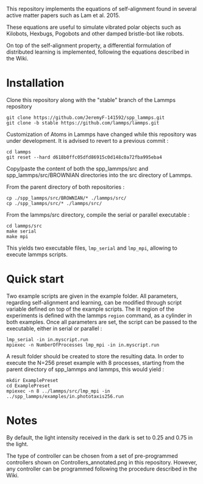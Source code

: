 This repository implements the equations of self-alignment found in several active matter papers such as Lam et al. 2015.

These equations are useful to simulate vibrated polar objects such as Kilobots, Hexbugs, Pogobots and other damped bristle-bot like robots.

On top of the self-alignment property, a differential formulation of distributed learning is implemented, following the equations described in the Wiki.

# Installation

Clone this repository along with the "stable" branch of the Lammps repository

```
git clone https://github.com/JeremyF-141592/spp_lammps.git
git clone -b stable https://github.com/lammps/lammps.git
```

Customization of Atoms in Lammps have changed while this repository was under development.
It is advised to revert to a previous commit :

```
cd lammps
git reset --hard d618b0ffc05dfd86915c0d148c0a72fba995eba4
```

Copy/paste the content of both the spp_lammps/src and spp_lammps/src/BROWNIAN directories into the src directory of Lammps.

From the parent directory of both repositories :

```
cp ./spp_lammps/src/BROWNIAN/* ./lammps/src/
cp ./spp_lammps/src/* ./lammps/src/
```

From the lammps/src directory, compile the serial or parallel executable :

```
cd lammps/src
make serial
make mpi
```

This yields two executable files, `lmp_serial` and `lmp_mpi`, allowing to execute lammps scripts.

# Quick start

Two example scripts are given in the example folder. All parameters, regarding self-alignment and learning, can be modified through script variable defined on top of the example scripts. The lit region of the experiments is defined with the lammps `region` command, as a cylinder in both examples. Once all parameters are set, the script can be passed to the executable, either in serial or parallel :

```
lmp_serial -in in.myscript.run
mpiexec -n NumberOfProcesses lmp_mpi -in in.myscript.run
```

A result folder should be created to store the resulting data.
In order to execute the N=256 preset example with 8 processes, starting from the parent directory of spp_lammps and lammps, this would yield :

```
mkdir ExamplePreset
cd ExamplePreset
mpiexec -n 8 ../lammps/src/lmp_mpi -in ../spp_lammps/examples/in.phototaxis256.run
```

# Notes
By default, the light intensity received in the dark is set to 0.25 and 0.75 in the light.

The type of controller can be chosen from a set of pre-programmed controllers shown on Controllers_annotated.png in this repository. However, any controller can be programmed following the procedure described in the Wiki.


